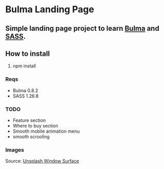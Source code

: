 # Bulma Landing Page

## Simple landing page project to learn [Bulma](https://www.bulma.io) and [SASS](sass-lang.com/).

## How to install 

1. npm install

### Reqs
-  Bulma 0.8.2
- SASS 1.26.8

### TODO
- Feature section
- Where to buy section
- Smooth mobile animation menu
- smooth scrooling

### Images 

Source: [Unsplash Window Surface](https://unsplash.com/@surface)